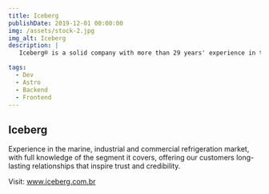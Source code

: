 ```yaml
---
title: Iceberg
publishDate: 2019-12-01 00:00:00
img: /assets/stock-2.jpg
img_alt: Iceberg
description: |
   Iceberg® is a solid company with more than 29 years' experience in the marine

tags:
  - Dev
  - Astro
  - Backend
  - Frontend
---
```


## Iceberg

Experience in the marine, industrial and commercial refrigeration market, with full knowledge of the segment it covers, offering our customers long-lasting relationships that inspire trust and credibility.

Visit:  <a href='https://www.iceberg.com.br' target='_blank' title='Iceberg'>www.iceberg.com.br</a>

